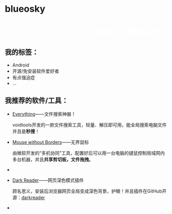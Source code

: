 # blueosky

<div style="width: 100%;">
	<h4 style="color:white; font-size:22px; text-align:right; padding:5px;">—————知其然，知其所以然。</h4>



## 我的标签：

- Android
- 开源/免安装软件爱好者
- 有点强迫症
- ...



## 我推荐的软件/工具：

- [Everything](https://www.voidtools.com/zh-cn/)——文件搜索神器！

  voidtools开发的一款文件搜索工具，轻量、解压即可用，能全局搜索电脑文件并且是**秒搜**！

- [Mouse without Borders](https://www.microsoft.com/en-us/download/details.aspx?id=35460)——无界鼠标

  由微软开发的“多机协同”工具，配置好后可以用一台电脑的键鼠控制局域网内多台机器，并且**共享剪切板，文件拖拽**。

- 

- [Dark Reader](https://darkreader.org/)——网页深色模式插件

  顾名思义，安装后浏览器网页全局变成深色背景，护眼！并且插件在GitHub开源：[darkreader](https://github.com/darkreader/darkreader)

- 



